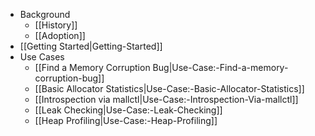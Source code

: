 * Background
  - [[History]]
  - [[Adoption]]
* [[Getting Started|Getting-Started]]
* Use Cases
  - [[Find a Memory Corruption Bug|Use-Case:-Find-a-memory-corruption-bug]]
  - [[Basic Allocator Statistics|Use-Case:-Basic-Allocator-Statistics]]
  - [[Introspection via mallctl|Use-Case:-Introspection-Via-mallctl]]
  - [[Leak Checking|Use-Case:-Leak-Checking]]
  - [[Heap Profiling|Use-Case:-Heap-Profiling]]